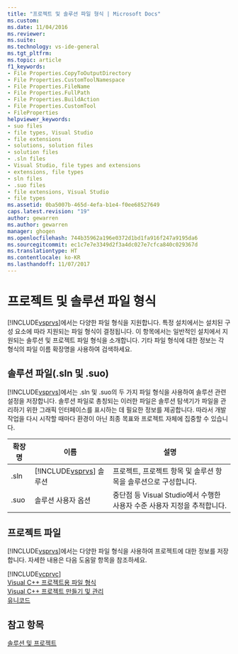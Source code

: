 ```yaml
---
title: "프로젝트 및 솔루션 파일 형식 | Microsoft Docs"
ms.custom: 
ms.date: 11/04/2016
ms.reviewer: 
ms.suite: 
ms.technology: vs-ide-general
ms.tgt_pltfrm: 
ms.topic: article
f1_keywords:
- File Properties.CopyToOutputDirectory
- File Properties.CustomToolNamespace
- File Properties.FileName
- File Properties.FullPath
- File Properties.BuildAction
- File Properties.CustomTool
- FileProperties
helpviewer_keywords:
- suo files
- file types, Visual Studio
- file extensions
- solutions, solution files
- solution files
- .sln files
- Visual Studio, file types and extensions
- extensions, file types
- sln files
- .suo files
- file extensions, Visual Studio
- file types
ms.assetid: 0ba5007b-465d-4efa-b1e4-f0ee68527649
caps.latest.revision: "19"
author: gewarren
ms.author: gewarren
manager: ghogen
ms.openlocfilehash: 744b35962a196e0372d1bd1fa916f247a9195da6
ms.sourcegitcommit: ec1c7e7e3349d2f3a4dc027e7cfca840c029367d
ms.translationtype: HT
ms.contentlocale: ko-KR
ms.lasthandoff: 11/07/2017
---
```

# <a name="project-and-solution-file-types"></a>프로젝트 및 솔루션 파일 형식
[!INCLUDE[vsprvs](../../code-quality/includes/vsprvs_md.md)]에서는 다양한 파일 형식을 지원합니다. 특정 설치에서는 설치된 구성 요소에 따라 지원되는 파일 형식이 결정됩니다. 이 항목에서는 일반적인 설치에서 지원되는 솔루션 및 프로젝트 파일 형식을 소개합니다. 기타 파일 형식에 대한 정보는 각 형식의 파일 이름 확장명을 사용하여 검색하세요.  
  
## <a name="solution-files-sln-and-suo"></a>솔루션 파일(.sln 및 .suo)  
 [!INCLUDE[vsprvs](../../code-quality/includes/vsprvs_md.md)]에서는 .sln 및 .suo의 두 가지 파일 형식을 사용하여 솔루션 관련 설정을 저장합니다. 솔루션 파일로 총칭되는 이러한 파일은 솔루션 탐색기가 파일을 관리하기 위한 그래픽 인터페이스를 표시하는 데 필요한 정보를 제공합니다. 따라서 개발 작업을 다시 시작할 때마다 환경이 아닌 최종 목표와 프로젝트 자체에 집중할 수 있습니다.  
  
|확장명|이름|설명|  
|---------------|----------|-----------------|  
|.sln|[!INCLUDE[vsprvs](../../code-quality/includes/vsprvs_md.md)] 솔루션|프로젝트, 프로젝트 항목 및 솔루션 항목을 솔루션으로 구성합니다.|  
|.suo|솔루션 사용자 옵션|중단점 등 Visual Studio에서 수행한 사용자 수준 사용자 지정을 추적합니다.|  
  
## <a name="project-files"></a>프로젝트 파일  
 [!INCLUDE[vsprvs](../../code-quality/includes/vsprvs_md.md)]에서는 다양한 파일 형식을 사용하여 프로젝트에 대한 정보를 저장합니다. 자세한 내용은 다음 도움말 항목을 참조하세요.  
  
 [!INCLUDE[vcprvc](../../code-quality/includes/vcprvc_md.md)]  
 [Visual C++ 프로젝트용 파일 형식](/cpp/ide/file-types-created-for-visual-cpp-projects)    
 [Visual C++ 프로젝트 만들기 및 관리](/cpp/ide/creating-and-managing-visual-cpp-projects)    
 [유니코드](/cpp/mfc/unicode-in-mfc)  
  
## <a name="see-also"></a>참고 항목  
 [솔루션 및 프로젝트](../../ide/solutions-and-projects-in-visual-studio.md)